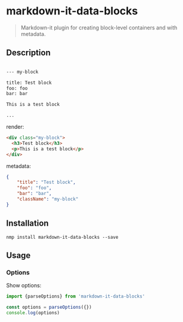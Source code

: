 
# markdown-it-data-blocks

> Markdown-it plugin for creating block-level containers and with metadata.

## Description

```markdown

--- my-block

title: Test block 
foo: foo
bar: bar

This is a test block

...

```

render:

```html
<div class="my-block">
  <h3>Test block</h3>
  <p>This is a test block</p>
</div>
```

metadata:

``` json
{
    "title": "Test block",
    "foo": "foo",
    "bar": "bar",
    "className": "my-block"
}

```

## Installation

```shell
nmp install markdown-it-data-blocks --save
```

## Usage

### Options

Show options:

```javascript
import {parseOptions} from 'markdown-it-data-blocks'

const options = parseOptions({})
console.log(options)

```
